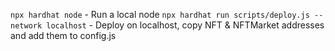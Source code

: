 `npx hardhat node` - Run a local node
`npx hardhat run scripts/deploy.js --network localhost` - Deploy on localhost, copy NFT & NFTMarket addresses and add them to config.js

